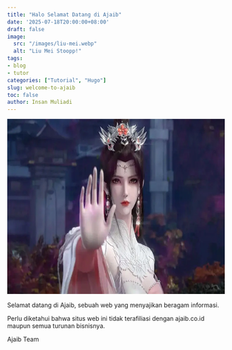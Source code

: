 ```yaml
---
title: "Halo Selamat Datang di Ajaib"
date: '2025-07-18T20:00:00+08:00'
draft: false
image: 
  src: "/images/liu-mei.webp"
  alt: "Liu Mei Stoopp!"
tags:
- blog
- tutor
categories: ["Tutorial", "Hugo"]
slug: welcome-to-ajaib
toc: false
author: Insan Muliadi
---
```


<img alt="Liu Mei" height="405" src="/images/liu-mei.webp" width="720">

Selamat datang di Ajaib, sebuah web yang menyajikan beragam informasi.

Perlu diketahui bahwa situs web ini tidak terafiliasi dengan ajaib.co.id maupun semua turunan bisnisnya.

Ajaib Team